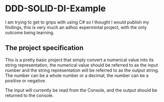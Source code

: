 # DDD-SOLID-DI-Example

I am trying to get to grips with using C# so I thought I would publish my findings, this is very much an adhoc expermintal project, with the only outcome being learning.

## The project specification

This is a pretty basic project that simply convert a numerical value into its string representation, the numerical value should be referred to as the input number and the string representation will be referred to as the output string. The number can be a whole number or a decimal, the number can be a positive or negative.

The input will currently be read from the Console, and the output should be returned to the console.
